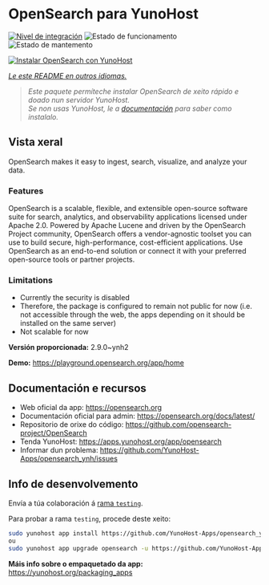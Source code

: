 <!--
NOTA: Este README foi creado automáticamente por <https://github.com/YunoHost/apps/tree/master/tools/readme_generator>
NON debe editarse manualmente.
-->

# OpenSearch para YunoHost

[![Nivel de integración](https://dash.yunohost.org/integration/opensearch.svg)](https://dash.yunohost.org/appci/app/opensearch) ![Estado de funcionamento](https://ci-apps.yunohost.org/ci/badges/opensearch.status.svg) ![Estado de mantemento](https://ci-apps.yunohost.org/ci/badges/opensearch.maintain.svg)

[![Instalar OpenSearch con YunoHost](https://install-app.yunohost.org/install-with-yunohost.svg)](https://install-app.yunohost.org/?app=opensearch)

*[Le este README en outros idiomas.](./ALL_README.md)*

> *Este paquete permíteche instalar OpenSearch de xeito rápido e doado nun servidor YunoHost.*  
> *Se non usas YunoHost, le a [documentación](https://yunohost.org/install) para saber como instalalo.*

## Vista xeral

OpenSearch makes it easy to ingest, search, visualize, and analyze your data.

### Features

OpenSearch is a scalable, flexible, and extensible open-source software suite for search, analytics, and observability applications licensed under Apache 2.0. Powered by Apache Lucene and driven by the OpenSearch Project community, OpenSearch offers a vendor-agnostic toolset you can use to build secure, high-performance, cost-efficient applications. Use OpenSearch as an end-to-end solution or connect it with your preferred open-source tools or partner projects.

### Limitations

- Currently the security is disabled
- Therefore, the package is configured to remain not public for now (i.e. not accessible through the web, the apps depending on it should be installed on the same server)
- Not scalable for now


**Versión proporcionada:** 2.9.0~ynh2

**Demo:** <https://playground.opensearch.org/app/home>
## Documentación e recursos

- Web oficial da app: <https://opensearch.org>
- Documentación oficial para admin: <https://opensearch.org/docs/latest/>
- Repositorio de orixe do código: <https://github.com/opensearch-project/OpenSearch>
- Tenda YunoHost: <https://apps.yunohost.org/app/opensearch>
- Informar dun problema: <https://github.com/YunoHost-Apps/opensearch_ynh/issues>

## Info de desenvolvemento

Envía a túa colaboración á [rama `testing`](https://github.com/YunoHost-Apps/opensearch_ynh/tree/testing).

Para probar a rama `testing`, procede deste xeito:

```bash
sudo yunohost app install https://github.com/YunoHost-Apps/opensearch_ynh/tree/testing --debug
ou
sudo yunohost app upgrade opensearch -u https://github.com/YunoHost-Apps/opensearch_ynh/tree/testing --debug
```

**Máis info sobre o empaquetado da app:** <https://yunohost.org/packaging_apps>
